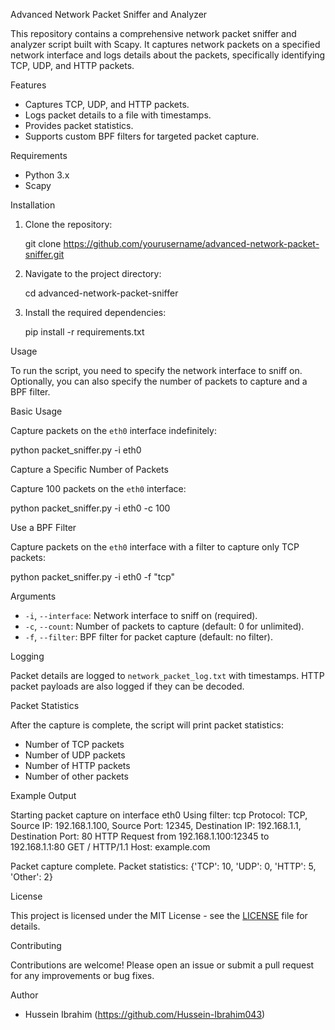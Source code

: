 Advanced Network Packet Sniffer and Analyzer

This repository contains a comprehensive network packet sniffer and analyzer script built with Scapy. It captures network packets on a specified network interface and logs details about the packets, specifically identifying TCP, UDP, and HTTP packets.

Features

- Captures TCP, UDP, and HTTP packets.
- Logs packet details to a file with timestamps.
- Provides packet statistics.
- Supports custom BPF filters for targeted packet capture.

Requirements

- Python 3.x
- Scapy

Installation

1. Clone the repository:

   git clone https://github.com/yourusername/advanced-network-packet-sniffer.git

2. Navigate to the project directory:

   cd advanced-network-packet-sniffer

3. Install the required dependencies:

   pip install -r requirements.txt

Usage

To run the script, you need to specify the network interface to sniff on. Optionally, you can also specify the number of packets to capture and a BPF filter.

Basic Usage

Capture packets on the `eth0` interface indefinitely:

   python packet_sniffer.py -i eth0

Capture a Specific Number of Packets

Capture 100 packets on the `eth0` interface:

   python packet_sniffer.py -i eth0 -c 100

Use a BPF Filter

Capture packets on the `eth0` interface with a filter to capture only TCP packets:

   python packet_sniffer.py -i eth0 -f "tcp"

Arguments

- `-i`, `--interface`: Network interface to sniff on (required).
- `-c`, `--count`: Number of packets to capture (default: 0 for unlimited).
- `-f`, `--filter`: BPF filter for packet capture (default: no filter).

Logging

Packet details are logged to `network_packet_log.txt` with timestamps. HTTP packet payloads are also logged if they can be decoded.

Packet Statistics

After the capture is complete, the script will print packet statistics:

- Number of TCP packets
- Number of UDP packets
- Number of HTTP packets
- Number of other packets

Example Output

Starting packet capture on interface eth0
Using filter: tcp
Protocol: TCP, Source IP: 192.168.1.100, Source Port: 12345, Destination IP: 192.168.1.1, Destination Port: 80
HTTP Request from 192.168.1.100:12345 to 192.168.1.1:80
GET / HTTP/1.1
Host: example.com

Packet capture complete.
Packet statistics: {'TCP': 10, 'UDP': 0, 'HTTP': 5, 'Other': 2}

License

This project is licensed under the MIT License - see the [LICENSE](LICENSE) file for details.

Contributing

Contributions are welcome! Please open an issue or submit a pull request for any improvements or bug fixes.

Author

- Hussein Ibrahim (https://github.com/Hussein-Ibrahim043)
